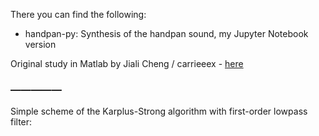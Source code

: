 

There you can find the following:

- handpan-py: Synthesis of the handpan sound, my Jupyter Notebook version

Original study in Matlab by Jiali Cheng / carrieeex - [here](https://carrieeex.github.io/MUMT307-project/)


### —————

Simple scheme of the Karplus-Strong algorithm with first-order lowpass filter:



